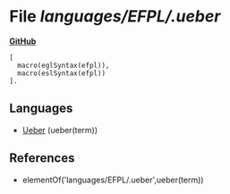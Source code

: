 # File _languages/EFPL/.ueber_
**[GitHub](https://github.com/softlang/yas/blob/master/languages/EFPL/.ueber)**
```
[
  macro(eglSyntax(efpl)),
  macro(eslSyntax(efpl))
].
```

## Languages
* [Ueber](../languages/Ueber.md) (ueber(term))

## References
* elementOf('languages/EFPL/.ueber',ueber(term))
